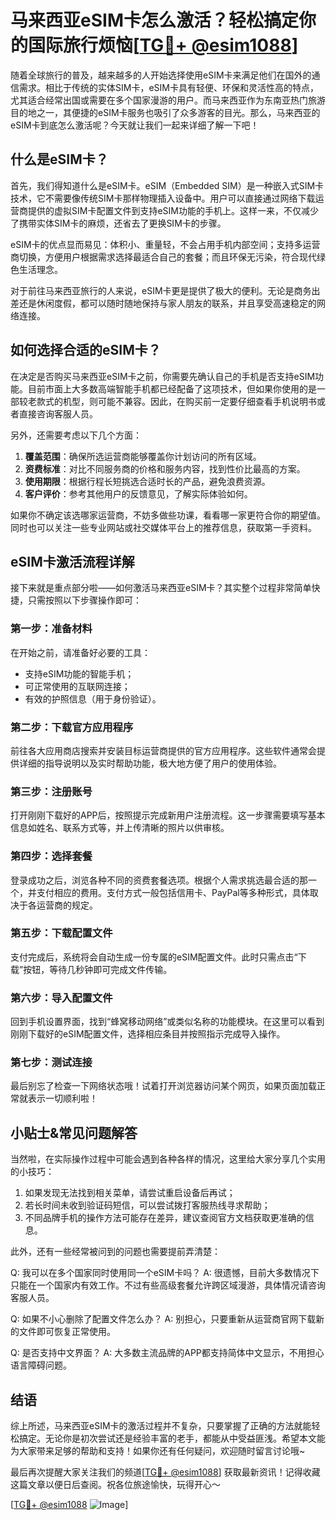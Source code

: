 # 马来西亚eSIM卡怎么激活？轻松搞定你的国际旅行烦恼[[TG💪+ @esim1088](https://t.me/s/esim1088)]

随着全球旅行的普及，越来越多的人开始选择使用eSIM卡来满足他们在国外的通信需求。相比于传统的实体SIM卡，eSIM卡具有轻便、环保和灵活性高的特点，尤其适合经常出国或需要在多个国家漫游的用户。而马来西亚作为东南亚热门旅游目的地之一，其便捷的eSIM卡服务也吸引了众多游客的目光。那么，马来西亚的eSIM卡到底怎么激活呢？今天就让我们一起来详细了解一下吧！

## 什么是eSIM卡？

首先，我们得知道什么是eSIM卡。eSIM（Embedded SIM）是一种嵌入式SIM卡技术，它不需要像传统SIM卡那样物理插入设备中。用户可以直接通过网络下载运营商提供的虚拟SIM卡配置文件到支持eSIM功能的手机上。这样一来，不仅减少了携带实体SIM卡的麻烦，还省去了更换SIM卡的步骤。

eSIM卡的优点显而易见：体积小、重量轻，不会占用手机内部空间；支持多运营商切换，方便用户根据需求选择最适合自己的套餐；而且环保无污染，符合现代绿色生活理念。

对于前往马来西亚旅行的人来说，eSIM卡更是提供了极大的便利。无论是商务出差还是休闲度假，都可以随时随地保持与家人朋友的联系，并且享受高速稳定的网络连接。

## 如何选择合适的eSIM卡？

在决定是否购买马来西亚eSIM卡之前，你需要先确认自己的手机是否支持eSIM功能。目前市面上大多数高端智能手机都已经配备了这项技术，但如果你使用的是一部较老款式的机型，则可能不兼容。因此，在购买前一定要仔细查看手机说明书或者直接咨询客服人员。

另外，还需要考虑以下几个方面：

1. **覆盖范围**：确保所选运营商能够覆盖你计划访问的所有区域。
2. **资费标准**：对比不同服务商的价格和服务内容，找到性价比最高的方案。
3. **使用期限**：根据行程长短挑选合适时长的产品，避免浪费资源。
4. **客户评价**：参考其他用户的反馈意见，了解实际体验如何。

如果你不确定该选哪家运营商，不妨多做些功课，看看哪一家更符合你的期望值。同时也可以关注一些专业网站或社交媒体平台上的推荐信息，获取第一手资料。

## eSIM卡激活流程详解

接下来就是重点部分啦——如何激活马来西亚eSIM卡？其实整个过程非常简单快捷，只需按照以下步骤操作即可：

### 第一步：准备材料
在开始之前，请准备好必要的工具：
- 支持eSIM功能的智能手机；
- 可正常使用的互联网连接；
- 有效的护照信息（用于身份验证）。

### 第二步：下载官方应用程序
前往各大应用商店搜索并安装目标运营商提供的官方应用程序。这些软件通常会提供详细的指导说明以及实时帮助功能，极大地方便了用户的使用体验。

### 第三步：注册账号
打开刚刚下载好的APP后，按照提示完成新用户注册流程。这一步骤需要填写基本信息如姓名、联系方式等，并上传清晰的照片以供审核。

### 第四步：选择套餐
登录成功之后，浏览各种不同的资费套餐选项。根据个人需求挑选最合适的那一个，并支付相应的费用。支付方式一般包括信用卡、PayPal等多种形式，具体取决于各运营商的规定。

### 第五步：下载配置文件
支付完成后，系统将会自动生成一份专属的eSIM配置文件。此时只需点击“下载”按钮，等待几秒钟即可完成文件传输。

### 第六步：导入配置文件
回到手机设置界面，找到“蜂窝移动网络”或类似名称的功能模块。在这里可以看到刚刚下载好的eSIM配置文件，选择相应条目并按照指示完成导入操作。

### 第七步：测试连接
最后别忘了检查一下网络状态哦！试着打开浏览器访问某个网页，如果页面加载正常就表示一切顺利啦！

## 小贴士&常见问题解答

当然啦，在实际操作过程中可能会遇到各种各样的情况，这里给大家分享几个实用的小技巧：

1. 如果发现无法找到相关菜单，请尝试重启设备后再试；
2. 若长时间未收到验证码短信，可以尝试拨打客服热线寻求帮助；
3. 不同品牌手机的操作方法可能存在差异，建议查阅官方文档获取更准确的信息。

此外，还有一些经常被问到的问题也需要提前弄清楚：

Q: 我可以在多个国家同时使用同一个eSIM卡吗？
A: 很遗憾，目前大多数情况下只能在一个国家内有效工作。不过有些高级套餐允许跨区域漫游，具体情况请咨询客服人员。

Q: 如果不小心删除了配置文件怎么办？
A: 别担心，只要重新从运营商官网下载新的文件即可恢复正常使用。

Q: 是否支持中文界面？
A: 大多数主流品牌的APP都支持简体中文显示，不用担心语言障碍问题。

## 结语

综上所述，马来西亚eSIM卡的激活过程并不复杂，只要掌握了正确的方法就能轻松搞定。无论你是初次尝试还是经验丰富的老手，都能从中受益匪浅。希望本文能为大家带来足够的帮助和支持！如果你还有任何疑问，欢迎随时留言讨论哦~

最后再次提醒大家关注我们的频道[[TG💪+ @esim1088](https://t.me/s/esim1088)] 获取最新资讯！记得收藏这篇文章以便日后查阅。祝各位旅途愉快，玩得开心～

[[TG💪+ @esim1088](https://t.me/s/esim1088) ![Image](https://i.postimg.cc/4NQfJmqS/Snipaste-2025-05-13-00-14-12.png)]